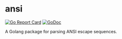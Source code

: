 # ansi
[![Go Report Card](https://goreportcard.com/badge/github.com/ishuah/ansi)](https://goreportcard.com/report/github.com/ishuah/ansi)
[![GoDoc](https://godoc.org/github.com/ishuah/ansi?status.svg)](https://godoc.org/github.com/ishuah/ansi)

A Golang package for parsing ANSI escape sequences.
